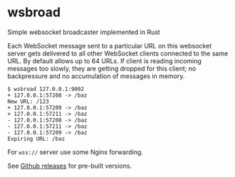 # wsbroad
Simple websocket broadcaster implemented in Rust

Each WebSocket message sent to a particular URL on this websocket server gets delivered to all other WebSocket clients connected to the same URL. By default allows up to 64 URLs. If client is reading incoming messages too slowly, they are getting dropped for this client; no backpressure and no accumulation of messages in memory.

```
$ wsbroad 127.0.0.1:9002
+ 127.0.0.1:57208 -> /baz
New URL: /123
+ 127.0.0.1:57209 -> /baz
+ 127.0.0.1:57211 -> /baz
- 127.0.0.1:57208 -> /baz
- 127.0.0.1:57211 -> /baz
- 127.0.0.1:57209 -> /baz
Expiring URL: /baz
```

For `wss://` server use some Nginx forwarding.

See [Github releases](https://github.com/vi/wsbroad/releases/) for pre-built versions.
